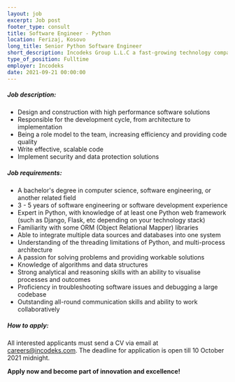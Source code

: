 ```yaml
---
layout: job 
excerpt: Job post 
footer_type: consult
title: Software Engineer - Python
location: Ferizaj, Kosovo
long_title: Senior Python Software Engineer
short_description: Incodeks Group L.L.C a fast-growing technology company is looking for experienced candidates with excellent soft and technical skills for the Software Engineer position to join our great team. 
type_of_position: Fulltime
employer: Incodeks
date: 2021-09-21 00:00:00
---
```


##### Job description:

- Design and construction with high performance software solutions
- Responsible for the development cycle, from architecture to implementation
- Being a role model to the team, increasing efficiency and providing code quality
- Write effective, scalable code
- Implement security and data protection solutions

##### Job requirements:

- A bachelor's degree in computer science, software engineering, or another related field
- 3 - 5 years of software engineering or software development experience
- Expert in Python, with knowledge of at least one Python web framework (such as Django, Flask, etc depending on your technology stack)
- Familiarity with some ORM (Object Relational Mapper) libraries
- Able to integrate multiple data sources and databases into one system
- Understanding of the threading limitations of Python, and multi-process architecture
- A passion for solving problems and providing workable solutions
- Knowledge of algorithms and data structures
- Strong analytical and reasoning skills with an ability to visualise processes and outcomes
- Proficiency in troubleshooting software issues and debugging a large codebase
- Outstanding all-round communication skills and ability to work collaboratively

##### How to apply: 

All interested applicants must send a CV via email at <a href="mailto:careers@incodeks.com?subject=Senior Python Software Engineer" style="color:#5C46F9 !important">careers@incodeks.com</a>. The deadline for application is open till 10 October 2021 midnight.

<p style="font-weight: bold">Apply now and become part of innovation and excellence!</p>
